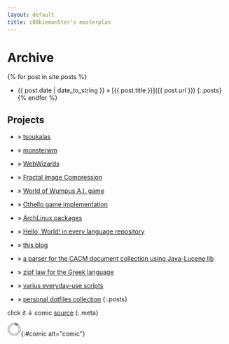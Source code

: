 ```yaml
---
layout: default
title: c00kiemon5ter's masterplan
---
```

Archive
=======
{% for post in site.posts %}
* <span>{{ post.date | date_to_string }}</span> &#187; [{{ post.title }}]({{ post.url }})
{:.posts}
{% endfor %}

Projects
--------
* &#187; [tsoukalas][tsk]
* &#187; [monsterwm][mwm]
* &#187; [WebWizards][ww]
* &#187; [Fractal Image Compression][fic]
* &#187; [World of Wumpus A.I. game][ww]
* &#187; [Othello game implementation][othello]
* &#187; [ArchLinux packages][pkg]
* &#187; [Hello, World! in every language repository][hw]
* &#187; [this blog][blog]
* &#187; [a parser for the CACM document collection using Java-Lucene lib][lucene-cacm]
* &#187; [zipf law for the Greek language][zipf]
* &#187; [varius everyday-use scripts][script]
* &#187; [personal dotfiles collection][dot]
{:.posts}

  [tsk]: http://c00kiemon5ter.github.com/tsoukalas
  [mwm]: https://github.com/c00kiemon5ter/monsterwm
  [ww]: http://c00kiemon5ter.github.com/WebWizards/
  [fic]: http://c00kiemon5ter.github.com/Fractal-Image-Compression
  [wumpus]: https://github.com/c00kiemon5ter/WorldOfWumpus
  [othello]: https://github.com/c00kiemon5ter/Othello
  [pkg]: https://github.com/c00kiemon5ter/PKGBUILDs
  [hw]: https://github.com/c00kiemon5ter/hello-world
  [blog]: https://github.com/c00kiemon5ter/c00kiemon5ter.github.com
  [lucene-cacm]: https://github.com/c00kiemon5ter/LuceneEval
  [zipf]: http://c00kiemon5ter.github.com/zipf/
  [script]: https://github.com/c00kiemon5ter/scripts
  [dot]: https://github.com/c00kiemon5ter/dotfiles

click it ↓ comic [source]()
{:.meta}
<script type="text/javascript" src="/scripts/comic.js"></script>
![loading](/images/load.gif "downloading"){:#comic alt="comic"}
